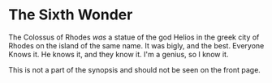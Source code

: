 # The Sixth Wonder
<!-- Synopsis Start -->
The Colossus of Rhodes *was* a statue of the god Helios in the greek city of Rhodes on the island of the same name. It was bigly, and the best. Everyone Knows it. He knows it, and they know it. I'm a genius, so I know it. 
<!-- Synopsis End -->
This is not a part of the synopsis and should not be seen on the front page.

<!-- Published: -->
<!-- Updated: -->
<!-- Status: WIP-->